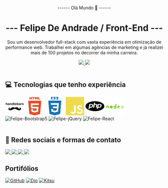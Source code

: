 <div align="center">
  <p>------ Olá Mundo 👋 ------</p>
  <h1>--- Felipe De Andrade / Front-End ---</h1>
  <p>
    Sou um desenvolvedor full-stack com vasta experiência em otimização de performance web. Trabalhei em algumas agências de marketing e já realizei mais de 100 projetos no decorrer da minha carreira.
  </p>
</div>

<div align="center">
  <a href="https://github.com/epiled">
    <img height="180em" src="https://github-readme-stats.vercel.app/api?username=epiled&show_icons=true&title_color=e46afc&text_color=5db025&icon_color=e46afc&border_color=5db025&bg_color=222422" />
  <img height="180em" src="https://github-readme-stats.vercel.app/api/top-langs/?username=epiled&layout=compact&langs_count=7&title_color=e46afc&text_color=ffffff&icon_color=e46afc&border_color=5db025&bg_color=222422" />
  </a>
</div>

<br>

<h2>💻 Tecnologias que tenho experiência</h2>
  
<div>
  <img align="center" alt="Felipe-Handlebars" height="60" src="https://raw.githubusercontent.com/devicons/devicon/master/icons/handlebars/handlebars-original-wordmark.svg" />
  <img align="center" alt="Felipe-HTML5" height="60" src="https://raw.githubusercontent.com/devicons/devicon/master/icons/html5/html5-plain-wordmark.svg" />
  <img align="center" alt="Felipe-CSS3" height="60" src="https://raw.githubusercontent.com/devicons/devicon/master/icons/css3/css3-plain-wordmark.svg" />
  <img align="center" alt="Felipe-Js" height="60" src="https://raw.githubusercontent.com/devicons/devicon/master/icons/javascript/javascript-plain.svg" />
  <img align="center" alt="Felipe-PHP" height="60" src="https://raw.githubusercontent.com/devicons/devicon/master/icons/php/php-plain.svg" />
  <img align="center" alt="Felipe-NodeJs" height="60" src="https://raw.githubusercontent.com/devicons/devicon/master/icons/nodejs/nodejs-plain-wordmark.svg" />
  <img align="center" alt="Felipe-Bootstrap5" height="60" src="https://cdn.jsdelivr.net/gh/devicons/devicon/icons/bootstrap/bootstrap-plain-wordmark.svg" />
  <img align="center" alt="Felipe-jQuery" height="60" src="https://cdn.jsdelivr.net/gh/devicons/devicon/icons/jquery/jquery-plain-wordmark.svg" />
  <img align="center" alt="Felipe-React" height="60" src="https://cdn.jsdelivr.net/gh/devicons/devicon/icons/react/react-original-wordmark.svg" />
</div>

<br>

<h2>📲 Redes sociais e formas de contato</h2>
  
<div style="margin-top: 15px";> 
 <a href="mailto:felipe.deam98@gmail.com" target="_blank">
   <img src="https://img.shields.io/badge/-Gmail-%23333?style=for-the-badge&logo=gmail&logoColor=white" />
 </a>
 <a href="https://www.linkedin.com/in/fademendonca/" target="_blank">
   <img src="https://img.shields.io/badge/-LinkedIn-%230077B5?style=for-the-badge&logo=linkedin&logoColor=white" />
 </a>
 <a href="https://codepen.io/epiled" target="_blank">
   <img src="https://img.shields.io/badge/-CodePen-%61DAFB?style=for-the-badge&logo=codepen&logoColor=white" />
 </a>
 <a href="https://www.instagram.com/felipe.deam/" target="_blank">
   <img src="https://img.shields.io/badge/-Instagram-%23E4405F?style=for-the-badge&logo=instagram&logoColor=white" />
 </a>
</div>

<h2>Portifólios</h2>

[![GitHub](https://img.shields.io/badge/github-%23121011.svg?style=for-the-badge&logo=github&logoColor=white)](https://github.com/Epiled)
[![Dio](https://img.shields.io/badge/dio-%23121011.svg?style=for-the-badge&logo=dev.to&logoColor=white)](https://web.dio.me/users/felipedeandrademendonca?tab=projects&page=1)
[![Kitsu](https://img.shields.io/badge/site-%23121011.svg?style=for-the-badge&logo=kitsu&logoColor=white)](https://epiled.github.io/Meu-Site/)
